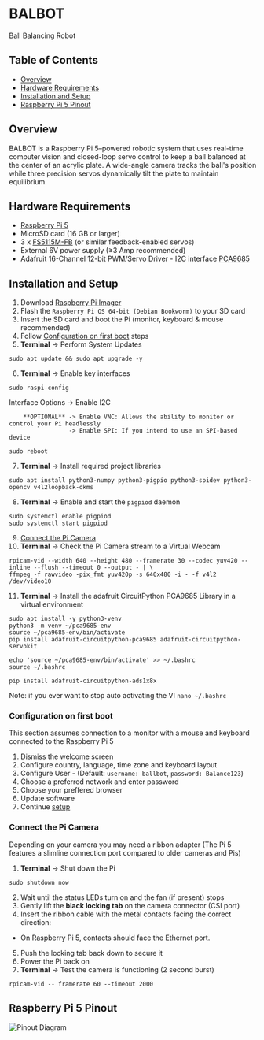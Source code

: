 # BALBOT
Ball Balancing Robot

## Table of Contents
- [Overview](#overview)
- [Hardware Requirements](#hardware-requirements)
- [Installation and Setup](#installation-and-setup)
- [Raspberry Pi 5 Pinout](#raspberry-pi-5-pinout)

## Overview
BALBOT is a Raspberry Pi 5–powered robotic system that uses real-time computer vision and closed-loop servo control to keep a ball balanced at the center of an acrylic plate. A wide-angle camera tracks the ball's position while three precision servos dynamically tilt the plate to maintain equilibrium.

## Hardware Requirements
- [Raspberry Pi 5](https://www.raspberrypi.com/products/raspberry-pi-5/)
- MicroSD card (16 GB or larger)
- 3 x [FS5115M-FB](https://www.pololu.com/product/3443) (or similar feedback-enabled servos)
- External 6V power supply (≥3 Amp recommended)
- Adafruit 16-Channel 12-bit PWM/Servo Driver - I2C interface [PCA9685](https://core-electronics.com.au/adafruit-16-channel-12-bit-pwm-servo-driver-i2c-interface-pca9685.html)

## Installation and Setup
1. Download [Raspberry Pi Imager](https://www.raspberrypi.com/software/)
2. Flash the `Raspberry Pi OS 64-bit (Debian Bookworm)` to your SD card
3. Insert the SD card and boot the Pi (monitor, keyboard & mouse recommended)
4. Follow [Configuration on first boot](#configuration-on-first-boot) steps
5. **Terminal** -> Perform System Updates
```
sudo apt update && sudo apt upgrade -y
```
6. **Terminal** -> Enable key interfaces
```
sudo raspi-config
```
   Interface Options -> Enable I2C
   
        **OPTIONAL** -> Enable VNC: Allows the ability to monitor or control your Pi headlessly
                     -> Enable SPI: If you intend to use an SPI-based device

```
sudo reboot
```
7. **Terminal** -> Install required project libraries
```
sudo apt install python3-numpy python3-pigpio python3-spidev python3-opencv v4l2loopback-dkms
```
8. **Terminal** -> Enable and start the `pigpiod` daemon
```
sudo systemctl enable pigpiod
sudo systemctl start pigpiod
```
9. [Connect the Pi Camera](#connect-the-pi-camera)
10. **Terminal** -> Check the Pi Camera stream to a Virtual Webcam
```
rpicam-vid --width 640 --height 480 --framerate 30 --codec yuv420 --inline --flush --timeout 0 --output - | \
ffmpeg -f rawvideo -pix_fmt yuv420p -s 640x480 -i - -f v4l2 /dev/video10
```
11. **Terminal** -> Install the adafruit CircuitPython PCA9685 Library in a virtual environment
```
sudo apt install -y python3-venv
python3 -m venv ~/pca9685-env
source ~/pca9685-env/bin/activate
pip install adafruit-circuitpython-pca9685 adafruit-circuitpython-servokit

echo 'source ~/pca9685-env/bin/activate' >> ~/.bashrc
source ~/.bashrc

pip install adafruit-circuitpython-ads1x8x

```
Note: if you ever want to stop auto activating the VI `nano ~/.bashrc`

### Configuration on first boot
This section assumes connection to a monitor with a mouse and keyboard connected to the Raspberry Pi 5

1. Dismiss the welcome screen
2. Configure country, language, time zone and keyboard layout
3. Configure User - (Default: `username: ballbot`, `password: Balance123`)
4. Choose a preferred network and enter password
5. Choose your preffered browser
6. Update software
7. Continue [setup](#installation-and-setup)

### Connect the Pi Camera
Depending on your camera you may need a ribbon adapter (The Pi 5 features a slimline connection port compared to older cameras and Pis)

1. **Terminal** -> Shut down the Pi
```
sudo shutdown now
```
2. Wait until the status LEDs turn on and the fan (if present) stops
3. Gently lift the **black locking tab** on the camera connector (CSI port)
4. Insert the ribbon cable with the metal contacts facing the correct direction:
  - On Raspberry Pi 5, contacts should face the Ethernet port.
5. Push the locking tab back down to secure it
6. Power the Pi back on
7. **Terminal** -> Test the camera is functioning (2 second burst)
```
rpicam-vid -- framerate 60 --timeout 2000
```

## Raspberry Pi 5 Pinout
![Pinout Diagram](https://astroisk.nl/wp-content/uploads/2025/03/Rpi5_GPIO.drawio-2-2.png)
